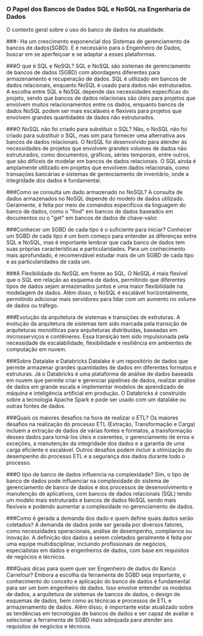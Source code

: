 ### O Papel dos Bancos de Dados SQL e NoSQL na Engenharia de Dados
O contexto geral sobre o uso do banco de dados na atualidade.

###- Ha um crescimento exponencial dos Sistemas de gerenciamento de bancos de dados(SGBD). E é necessário para o Engenheiro de Dados, buscar em se aperfeiçoar e se adaptar a esses plataformas.

###O que é SQL e NoSQL?
SQL e NoSQL são sistemas de gerenciamento de bancos de dados (SGBD) com abordagens diferentes para armazenamento e recuperação de dados. SQL é utilizado em bancos de dados relacionais, enquanto NoSQL é usado para dados não estruturados. A escolha entre SQL e NoSQL depende das necessidades específicas do projeto, sendo que bancos de dados relacionais são úteis para projetos que envolvem muitos relacionamentos entre os dados, enquanto bancos de dados NoSQL podem ser mais escaláveis e flexíveis para projetos que envolvem grandes quantidades de dados não estruturados.

###O NoSQL não foi criado para substituir o SQL?
Não, o NoSQL não foi criado para substituir o SQL, mas sim para fornecer uma alternativa aos bancos de dados relacionais. O NoSQL foi desenvolvido para atender às necessidades de projetos que envolvem grandes volumes de dados não estruturados, como documentos, gráficos, séries temporais, entre outros, que são difíceis de modelar em bancos de dados relacionais. O SQL ainda é amplamente utilizado em projetos que envolvem dados relacionais, como transações bancárias e sistemas de gerenciamento de inventário, onde a integridade dos dados é fundamental. 

###Como se consulta um dado armazenado no NoSQL?
A consulta de dados armazenados no NoSQL depende do modelo de dados utilizado. Geralmente, é feita por meio de comandos específicos da linguagem do banco de dados, como o "find" em bancos de dados baseados em documentos ou o "get" em bancos de dados de chave-valor.

###Conhecer um SGBD de cada tipo é o suficiente para iniciar?
Conhecer um SGBD de cada tipo é um bom começo para entender as diferenças entre SQL e NoSQL, mas é importante lembrar que cada banco de dados tem suas próprias características e particularidades. Para um conhecimento mais aprofundado, é recomendável estudar mais de um SGBD de cada tipo e as particularidades de cada um.

###A Flexibilidade do NoSQL em frente ao SQL.
O NoSQL é mais flexível que o SQL em relação ao esquema de dados, permitindo que diferentes tipos de dados sejam armazenados juntos e uma maior flexibilidade na modelagem de dados. Além disso, o NoSQL é escalável horizontalmente, permitindo adicionar mais servidores para lidar com um aumento no volume de dados ou tráfego.

###Evolução da arquitetura de sistemas e transições de estruturas.
A evolução da arquitetura de sistemas tem sido marcada pela transição de arquiteturas monolíticas para arquiteturas distribuídas, baseadas em microsserviços e contêineres. Essa transição tem sido impulsionada pela necessidade de escalabilidade, flexibilidade e resiliência em ambientes de computação em nuvem.

###Sobre Datalake e Databricks
Datalake é um repositório de dados que permite armazenar grandes quantidades de dados em diferentes formatos e estruturas. Já o Databricks é uma plataforma de análise de dados baseada em nuvem que permite criar e gerenciar pipelines de dados, realizar análise de dados em grande escala e implementar modelos de aprendizado de máquina e inteligência artificial em produção. O Databricks é construído sobre a tecnologia Apache Spark e pode ser usado com um datalake ou outras fontes de dados.

###Quais os maiores desafios na hora de realizar o ETL?
Os maiores desafios na realização do processo ETL (Extração, Transformação e Carga) incluem a extração de dados de várias fontes e formatos, a transformação desses dados para torná-los úteis e coerentes, o gerenciamento de erros e exceções, a manutenção da integridade dos dados e a garantia de uma carga eficiente e escalável. Outros desafios podem incluir a otimização do desempenho do processo ETL e a segurança dos dados durante todo o processo.

###O tipo de banco de dados influencia na complexidade?
Sim, o tipo de banco de dados pode influenciar na complexidade do sistema de gerenciamento de banco de dados e dos processos de desenvolvimento e manutenção de aplicativos, com bancos de dados relacionais (SQL) tendo um modelo mais estruturado e bancos de dados NoSQL sendo mais flexíveis e podendo aumentar a complexidade no gerenciamento de dados.

###Como é gerada a demanda dos dado e quem define quais dados serão coletados?
A demanda de dados pode ser gerada por diversos fatores, como necessidades operacionais, análise de desempenho, compliance ou inovação. A definição dos dados a serem coletados geralmente é feita por uma equipe multidisciplinar, incluindo profissionais de negócios, especialistas em dados e engenheiros de dados, com base em requisitos de negócios e técnicos.

###Quais dicas para quem quer ser Engenheiro de dados do Banco Carrefour?
Embora a escolha da ferramenta de SGBD seja importante, o conhecimento do conceito e aplicação do banco de dados é fundamental para ser um bom engenheiro de dados. Isso envolve entender os modelos de dados, a arquitetura de sistemas de bancos de dados, o design de esquemas de dados, bem como as técnicas e processos de ETL e armazenamento de dados. Além disso, é importante estar atualizado sobre as tendências em tecnologias de bancos de dados e ser capaz de avaliar e selecionar a ferramenta de SGBD mais adequada para atender aos requisitos de negócios e técnicos.
